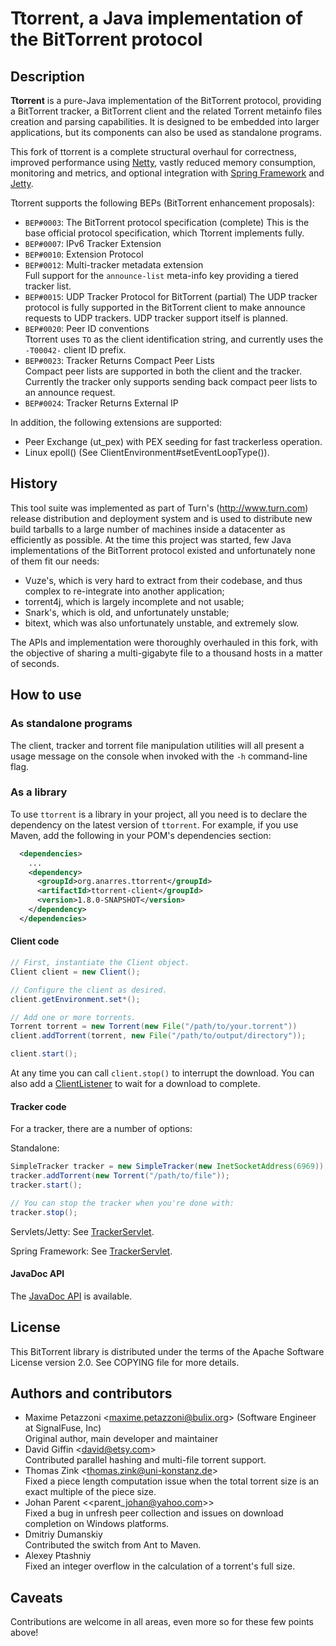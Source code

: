 Ttorrent, a Java implementation of the BitTorrent protocol
==========================================================

Description
-----------

**Ttorrent** is a pure-Java implementation of the BitTorrent protocol,
providing a BitTorrent tracker, a BitTorrent client and the related Torrent
metainfo files creation and parsing capabilities. It is designed to be embedded
into larger applications, but its components can also be used as standalone
programs.

This fork of ttorrent is a complete structural overhaul for
correctness, improved performance using [Netty](http://netty.io/),
vastly reduced memory consumption, monitoring and metrics, and
optional integration with [Spring Framework](http://spring.io/) and
[Jetty](http://www.eclipse.org/jetty/).

Ttorrent supports the following BEPs (BitTorrent enhancement proposals):

* `BEP#0003`: The BitTorrent protocol specification (complete)
  This is the base official protocol specification, which Ttorrent implements
  fully.
* `BEP#0007`: IPv6 Tracker Extension
* `BEP#0010`: Extension Protocol
* `BEP#0012`: Multi-tracker metadata extension  
  Full support for the `announce-list` meta-info key providing a tiered tracker
  list.
* `BEP#0015`: UDP Tracker Protocol for BitTorrent (partial)
  The UDP tracker protocol is fully supported in the BitTorrent client to make
  announce requests to UDP trackers. UDP tracker support itself is planned.
* `BEP#0020`: Peer ID conventions  
  Ttorrent uses `TO` as the client identification string, and currently uses
  the `-T00042-` client ID prefix.
* `BEP#0023`: Tracker Returns Compact Peer Lists  
  Compact peer lists are supported in both the client and the tracker.
  Currently the tracker only supports sending back compact peer lists
  to an announce request.
* `BEP#0024`: Tracker Returns External IP

In addition, the following extensions are supported:

* Peer Exchange (ut\_pex) with PEX seeding for fast trackerless operation.
* Linux epoll() (See ClientEnvironment#setEventLoopType()).

History
-------

This tool suite was implemented as part of Turn's (http://www.turn.com) release
distribution and deployment system and is used to distribute new build tarballs
to a large number of machines inside a datacenter as efficiently as possible.
At the time this project was started, few Java implementations of the
BitTorrent protocol existed and unfortunately none of them fit our needs:

* Vuze's, which is very hard to extract from their codebase, and thus complex
to re-integrate into another application;
* torrent4j, which is largely incomplete and not usable;
* Snark's, which is old, and unfortunately unstable;
* bitext, which was also unfortunately unstable, and extremely slow.

The APIs and implementation were thoroughly overhauled in this fork,
with the objective of sharing a multi-gigabyte file to a thousand
hosts in a matter of seconds.


How to use
----------

### As standalone programs

The client, tracker and torrent file manipulation utilities will all present a
usage message on the console when invoked with the ``-h`` command-line flag.

### As a library

To use ``ttorrent`` is a library in your project, all you need is to
declare the dependency on the latest version of ``ttorrent``. For
example, if you use Maven, add the following in your POM's dependencies
section:

```xml
  <dependencies>
    ...
    <dependency>
      <groupId>org.anarres.ttorrent</groupId>
      <artifactId>ttorrent-client</groupId>
      <version>1.8.0-SNAPSHOT</version>
    </dependency>
  </dependencies>
```

#### Client code

```java
// First, instantiate the Client object.
Client client = new Client();

// Configure the client as desired.
client.getEnvironment.set*();

// Add one or more torrents.
Torrent torrent = new Torrent(new File("/path/to/your.torrent"))
client.addTorrent(torrent, new File("/path/to/output/directory"));

client.start();

```
At any time you can call `client.stop()` to interrupt the download.
You can also add a
[ClientListener](ttorrent-client/src/main/java/com/turn/ttorrent/client/ClientListener.java)
to wait for a download to complete.

#### Tracker code

For a tracker, there are a number of options:

Standalone:

```java
SimpleTracker tracker = new SimpleTracker(new InetSocketAddress(6969));
tracker.addTorrent(new Torrent("/path/to/file"));
tracker.start();

// You can stop the tracker when you're done with:
tracker.stop();
```

Servlets/Jetty: See [TrackerServlet](ttorrent-tracker-spring/src/main/java/com/turn/ttorrent/tracker/servlet/TrackerServlet.java).

Spring Framework: See [TrackerServlet](ttorrent-tracker-spring/src/main/java/com/turn/ttorrent/tracker/spring/TrackerController.java).

#### JavaDoc API

The [JavaDoc API](http://shevek.github.io/ttorrent/docs/javadoc/)
is available.

License
-------

This BitTorrent library is distributed under the terms of the Apache Software
License version 2.0. See COPYING file for more details.


Authors and contributors
------------------------

* Maxime Petazzoni <<maxime.petazzoni@bulix.org>> (Software Engineer at SignalFuse, Inc)  
  Original author, main developer and maintainer
* David Giffin <<david@etsy.com>>  
  Contributed parallel hashing and multi-file torrent support.
* Thomas Zink <<thomas.zink@uni-konstanz.de>>  
  Fixed a piece length computation issue when the total torrent size is an
  exact multiple of the piece size.
* Johan Parent <<parent\_johan@yahoo.com>>  
  Fixed a bug in unfresh peer collection and issues on download completion on
  Windows platforms.
* Dmitriy Dumanskiy  
  Contributed the switch from Ant to Maven.
* Alexey Ptashniy  
  Fixed an integer overflow in the calculation of a torrent's full size.


Caveats
-------

Contributions are welcome in all areas, even more so for these few points
above!
